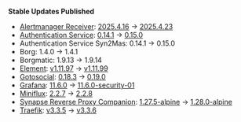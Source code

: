 **Stable Updates Published**

* [Alertmanager Receiver](https://github.com/metio/matrix-alertmanager-receiver): [2025.4.16](https://github.com/metio/matrix-alertmanager-receiver/releases/tag/2025.4.16) -> [2025.4.23](https://github.com/metio/matrix-alertmanager-receiver/releases/tag/2025.4.23)
* [Authentication Service](https://github.com/element-hq/matrix-authentication-service): [0.14.1](https://github.com/element-hq/matrix-authentication-service/releases/tag/0.14.1) -> [0.15.0](https://github.com/element-hq/matrix-authentication-service/releases/tag/0.15.0)
* Authentication Service Syn2Mas: 0.14.1 -> 0.15.0
* Borg: 1.4.0 -> 1.4.1
* Borgmatic: 1.9.13 -> 1.9.14
* [Element](https://github.com/element-hq/element-web): [v1.11.97](https://github.com/element-hq/element-web/releases/tag/v1.11.97) -> [v1.11.99](https://github.com/element-hq/element-web/releases/tag/v1.11.99)
* [Gotosocial](https://github.com/superseriousbusiness/gotosocial): [0.18.3](https://github.com/superseriousbusiness/gotosocial/releases/tag/v0.18.3) -> [0.19.0](https://github.com/superseriousbusiness/gotosocial/releases/tag/v0.19.0)
* [Grafana](https://github.com/grafana/grafana): [11.6.0](https://github.com/grafana/grafana/releases/tag/v11.6.0) -> [11.6.0-security-01](https://github.com/grafana/grafana/releases/tag/v11.6.0-security-01)
* [Miniflux](https://github.com/miniflux/v2): [2.2.7](https://github.com/miniflux/v2/releases/tag/2.2.7) -> [2.2.8](https://github.com/miniflux/v2/releases/tag/2.2.8)
* [Synapse Reverse Proxy Companion](https://github.com/nginx/nginx): [1.27.5-alpine](https://github.com/nginx/nginx/releases/tag/release-1.27.5) -> [1.28.0-alpine](https://github.com/nginx/nginx/releases/tag/release-1.28.0)
* [Traefik](https://github.com/traefik/traefik): [v3.3.5](https://github.com/traefik/traefik/releases/tag/v3.3.5) -> [v3.3.6](https://github.com/traefik/traefik/releases/tag/v3.3.6)
